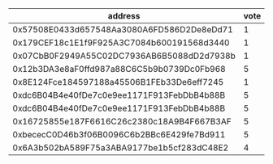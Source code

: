 address|vote|timestamp|signature
---|---|---|---
0x57508E0433d657548Aa3080A6FD586D2De8eDd71|1|1617711647|0x415952bc3cd59b49085cea2c7c766591989dd305ae991990b252df16211677324dcd0234cb82c155c95d925a5d7fef49873173a3d3328b5a536f22b7f2c7e54f1b
0x179CEF18c1E1f9F925A3C7084b600191568d3440|1|1617714891|0xb5dad133e6265f5b3ff3a8094c8477232243f02e13ab7b9e4f0ea8e24aa7cb4b0d4f3e8d634dcc235d94dea1f337a9c1b771b9d498c764743bda0afc0e4885d91c
0x07CbB0F2949A55C02DC7936AB6B5088dD2d7938b|1|1617717335|0x9a3f1d074be3dad614c34d8a52da6effd4d3996d979b528a7ca8be2c6b1c221f291975a7eda5b451018ebfd4d61d8d4c3174a1d264bf161a33d6a23451dfebca1b
0x12b3DA3e8aF0ffd987a88C6C5b9b0739Dc0Fb968|5|1617728440|0x2360526a0ede025168985638a5381cd92ee2d5418723269773dc598856678bd43c9a239aa336a23c06a6b11a6c4f5e53783df4fb5594038bf9ed440ea57f176e1b
0x8E124Fce184597188a45506B1FEb33De6eff7245|1|1617728983|0x5d923320b1302e3121ab1d0c1157537562c2d4984d937877b42dd84fad3986f50b1e7aa5c7b2d362bd509d70f9ed79644bb87aeee9bccdd953b34659a1bb994d1b
0xdc6B04B4e40fDe7c0e9ee1171F913FebDbB4b88B|5|1617732173|0x68d7616ee7eaad2e5aba5d07102cc95e06666256f6af70acaa02db87779b12e6040c4952120a7f12b4ed2f72d98da6f0ba16b05adc246ea1125e5819907169db1c
0xdc6B04B4e40fDe7c0e9ee1171F913FebDbB4b88B|5|1617732441|0xdb869061ed0c5ce916e8af1f1fdad07fdf81f708ee3cb763716a072c472727a26579503819480939a2298bfb0c1f3ea2c0346a90f02500cc1239b887a6344e0f1b
0x16725855e187F6616C26c2380c18A9B4F667B3AF|5|1617787879|0xad20d94f118a4fb8eef65957c041b50e0828ebb2b8c65aa35e2275321b51f18821ed2dfc69c7c1b59e917a88bb937be3b98ed7fd9a5c5f56ede0c22caae324211c
0xbececC0D46b3f06B0096C6b2BBc6E429fe7Bd911|5|1617797741|0x340fdf9a1bca54bc398c81624224c94084b8a4d4633aeb9949e64193a6bd3e3409daff8bc8b7dc3dbe81cedfa930ce124391fe37fb4e4ce8f8abf076765e79d81c
0x6A3b502bA589F75a3ABA9177be1b5cf283dC48E2|4|1617797785|0x691c7e62a181d80d386acf9d0d6f6353e1e022ba350f3bdbd6cf4316f1fc75396812f7f95ef47c7e745b6ba8629adf1699a9d7ae8a5175ded1ac18264dd1cc7f1b